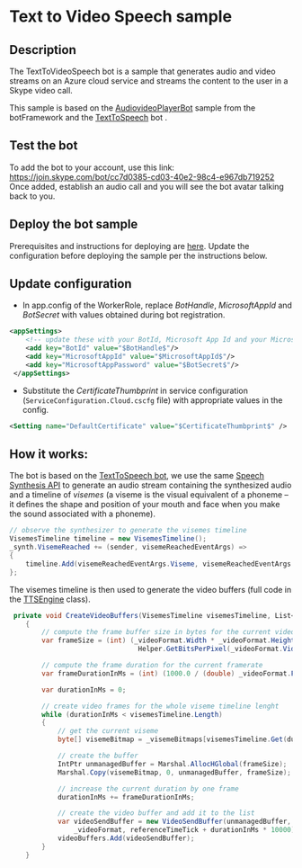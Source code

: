 # Text to Video Speech sample

## Description

The TextToVideoSpeech bot is a sample that generates audio and video streams on an Azure cloud service and streams the content to the user in a Skype video call. 

This sample is based on the [AudiovideoPlayerBot](https://github.com/Microsoft/BotBuilder-RealTimeMediaCalling/tree/master/Samples/AudioVideoPlayerBot) sample from the botFramework and the [TextToSpeech](https://github.com/Microsoft/skype-dev-bots/tree/master/Samples/Csharp/RealtimeMedia/TextToSpeech) bot .

## Test the bot

To add the bot to your account, use this link: https://join.skype.com/bot/cc7d0385-cd03-40e2-98c4-e967db719252
Once added, establish an audio call and you will see the bot avatar talking back to you.

## Deploy the bot sample
Prerequisites and instructions for deploying are [here](https://docs.microsoft.com/en-us/bot-framework/dotnet/bot-builder-dotnet-real-time-deploy-visual-studio). Update the configuration before deploying the sample per the instructions below.


## Update configuration

-	In app.config of the WorkerRole, replace *$BotHandle$*, *$MicrosoftAppId$* and *$BotSecret$* with values obtained during bot registration.

```xml
<appSettings>
    <!-- update these with your BotId, Microsoft App Id and your Microsoft App Password-->
    <add key="BotId" value="$BotHandle$"/>
    <add key="MicrosoftAppId" value="$MicrosoftAppId$"/>
    <add key="MicrosoftAppPassword" value="$BotSecret$"/>
 </appSettings>
```

-	Substitute the *$CertificateThumbprint$* in service configuration (```ServiceConfiguration.Cloud.cscfg``` file) with appropriate values in the config.
```xml
<Setting name="DefaultCertificate" value="$CertificateThumbprint$" />
```

## How it works:

The bot is based on the [TextToSpeech bot](https://github.com/Microsoft/skype-dev-bots/tree/master/Samples/Csharp/RealtimeMedia/TextToSpeech), we use the same [Speech Synthesis API](https://msdn.microsoft.com/en-us/library/hh362831(v=office.14).aspx) to generate an audio stream containing the synthesized audio and a timeline of *visemes* (a viseme is the visual equivalent of a phoneme – it defines the shape and position of your mouth and face when you make the sound associated with a phoneme). 

```csharp
// observe the synthesizer to generate the visemes timeline  
VisemesTimeline timeline = new VisemesTimeline();
_synth.VisemeReached += (sender, visemeReachedEventArgs) =>
{
    timeline.Add(visemeReachedEventArgs.Viseme, visemeReachedEventArgs.Duration.Milliseconds);
};
```

The visemes timeline is then used to generate the video buffers (full code in the [TTSEngine](https://github.com/Microsoft/skype-dev-bots/tree/master/Samples/Csharp/RealtimeMedia/TextToVideoSpeech/FrontEnd/Ttvs/TtvsEngine.cs) class).



```csharp
 private void CreateVideoBuffers(VisemesTimeline visemesTimeline, List<VideoMediaBuffer> videoBuffers, long referenceTimeTick)
    {
        // compute the frame buffer size in bytes for the current video format
        var frameSize = (int) (_videoFormat.Width * _videoFormat.Height *
                                Helper.GetBitsPerPixel(_videoFormat.VideoColorFormat) / 8);

        // compute the frame duration for the current framerate
        var frameDurationInMs = (int) (1000.0 / (double) _videoFormat.FrameRate);

        var durationInMs = 0;

        // create video frames for the whole viseme timeline lenght
        while (durationInMs < visemesTimeline.Length)
        {
            // get the current viseme
            byte[] visemeBitmap = _visemeBitmaps[visemesTimeline.Get(durationInMs)];

            // create the buffer
            IntPtr unmanagedBuffer = Marshal.AllocHGlobal(frameSize);
            Marshal.Copy(visemeBitmap, 0, unmanagedBuffer, frameSize);

            // increase the current duration by one frame
            durationInMs += frameDurationInMs;

            // create the video buffer and add it to the list
            var videoSendBuffer = new VideoSendBuffer(unmanagedBuffer, (uint) frameSize,
                _videoFormat, referenceTimeTick + durationInMs * 10000);
            videoBuffers.Add(videoSendBuffer);
        }
    }
```